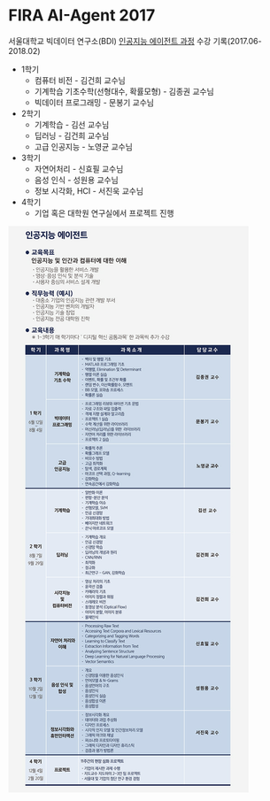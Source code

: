 # FIRA AI-Agent 2017

서울대학교 빅데이터 연구소(BDI) [인공지능 에이전트 과정](http://bdi.snu.ac.kr/academy/?page_id=52) 수강 기록(2017.06-2018.02)

- 1학기
    + 컴퓨터 비전 - 김건희 교수님
    + 기계학습 기초수학(선형대수, 확률모형) - 김종권 교수님
    + 빅데이터 프로그래밍 - 문봉기 교수님
- 2학기
    + 기계학습 - 김선 교수님
    + 딥러닝 - 김건희 교수님
    + 고급 인공지능 - 노영균 교수님
- 3학기
    + 자연어처리 - 신효필 교수님
    + 음성 인식 - 성원용 교수님
    + 정보 시각화, HCI - 서진욱 교수님
- 4학기
    + 기업 혹은 대학원 연구실에서 프로젝트 진행

![curriculum](./FIRA-AI-Agent-curriculum.jpg)
